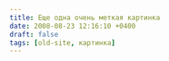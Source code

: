 ```yaml
---
title: Еще одна очень меткая картинка
date: 2008-08-23 12:16:10 +0400
draft: false
tags: [old-site, картинка]
---
```


